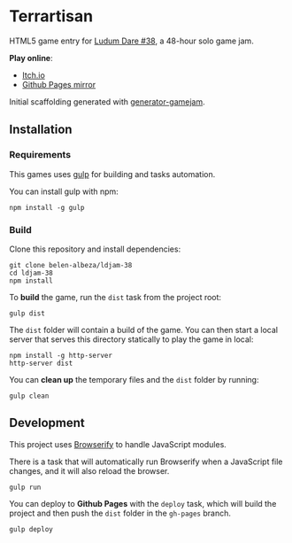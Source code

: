 # Terrartisan

HTML5 game entry for [Ludum Dare #38](http://ludumdare.com), a 48-hour solo game jam.

**Play online**:

- [Itch.io](https://ladybenko.itch.io/terrartisan)
- [Github Pages mirror](https://belen-albeza.github.io/ldjam-38/)

Initial scaffolding generated with [generator-gamejam](https://github.com/belen-albeza/generator-gamejam/).

## Installation

### Requirements

This games uses [gulp](http://gulpjs.com/) for building and tasks automation.

You can install gulp with npm:

```
npm install -g gulp
```

### Build

Clone this repository and install dependencies:

```
git clone belen-albeza/ldjam-38
cd ldjam-38
npm install
```

To **build** the game, run the `dist` task from the project root:

```
gulp dist
```

The `dist` folder will contain a build of the game. You can then start a local server that serves this directory statically to play the game in local:

```
npm install -g http-server
http-server dist
```

You can **clean up** the temporary files and the `dist` folder by running:

```
gulp clean
```

## Development

This project uses [Browserify](http://browserify.org) to handle JavaScript modules.

There is a task that will automatically run Browserify when a JavaScript file changes, and it will also reload the browser.

```
gulp run
```

You can deploy to **Github Pages** with the `deploy` task, which will build the project and then push the `dist` folder in the `gh-pages` branch.

```
gulp deploy
```
